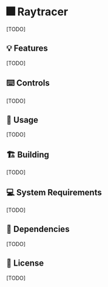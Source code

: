 # 🎆 Raytracer

[TODO]

## 💡 Features

[TODO]

## ⌨️ Controls

[TODO]

## 📖 Usage

[TODO]

## 🏗️ Building

[TODO]

## 💻 System Requirements

[TODO]

## 🧱 Dependencies

[TODO]

## 📜 License

[TODO]
